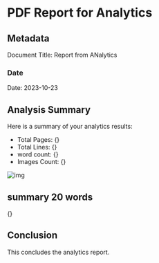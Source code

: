 # PDF Report for Analytics

## Metadata

Document Title: Report from ANalytics

### Date

Date: 2023-10-23

## Analysis Summary

Here is a summary of your analytics results:
- Total Pages: {}
- Total Lines: {}
- word count: {} 
- Images Count: {}

![img]({})


## summary 20 words
{}

## Conclusion
This concludes the analytics report.

